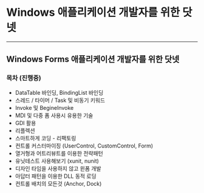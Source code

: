 # Windows 애플리케이션 개발자를 위한 닷넷
------
## Windows Forms 애플리케이션 개발자를 위한 닷넷

### 목차 (진행중)
- DataTable 바인딩, BindingList 바인딩
- 스레드 / 타이머 / Task 및 비동기 키워드
- Invoke 및 BegineInvoke
- MDI 및 다중 폼 사용시 유용한 기술
- GDI 활용
- 리플렉션
- 스마트하게 코딩 - 리팩토링
- 컨트롤 커스터마이징 (UserControl, CustomControl, Form)
- 열거형과 어트리뷰트를 이용한 전략패턴
- 유닛테스트 사용해보기 (xunit, nunit)
- 디자인 타임을 사용하지 않고 윈폼 개발
- 아답터 패턴을 이용한 DLL 동적 로딩
- 컨트롤 배치의 모든것 (Anchor, Dock)
